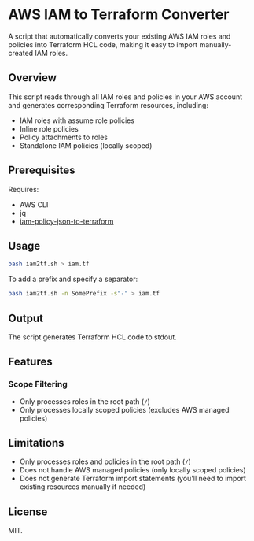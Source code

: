 # AWS IAM to Terraform Converter

A script that automatically converts your existing AWS IAM roles and policies into Terraform HCL code, making it easy to import manually-created IAM roles.

## Overview

This script reads through all IAM roles and policies in your AWS account and generates corresponding Terraform resources, including:
- IAM roles with assume role policies
- Inline role policies
- Policy attachments to roles
- Standalone IAM policies (locally scoped)

## Prerequisites

Requires:
- AWS CLI
- jq
- [iam-policy-json-to-terraform](https://github.com/flosell/iam-policy-json-to-terraform)

## Usage

```bash
bash iam2tf.sh > iam.tf
```

To add a prefix and specify a separator:

```bash
bash iam2tf.sh -n SomePrefix -s"-" > iam.tf
```

## Output

The script generates Terraform HCL code to stdout.

## Features

### Scope Filtering
- Only processes roles in the root path (`/`)
- Only processes locally scoped policies (excludes AWS managed policies)

## Limitations

- Only processes roles and policies in the root path (`/`)
- Does not handle AWS managed policies (only locally scoped policies)
- Does not generate Terraform import statements (you'll need to import existing resources manually if needed)

## License

MIT.
